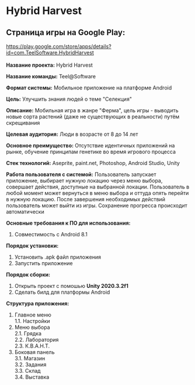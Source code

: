 # Hybrid Harvest

## Страница игры на Google Play:
https://play.google.com/store/apps/details?id=com.TeelSoftware.HybridHarvest
\
\
**Название проекта:** Hybrid Harvest

**Название команды:** Teel@Software

**Формат системы:** Мобильное приложение на платформе Android

**Цель:** Улучшить знания людей о теме "Селекция"

**Описание:** Мобильная игра в жанре "Ферма", цель игры - выводить новые сорта растений (даже не существующих в реальности) путём скрещивания

**Целевая аудитория:** Люди в возрасте от 8 до 14 лет

**Основное преимущество:** Отсутствие идентичных приложений на рынке, обучение принципам генетике во время игрового процесса

**Стек технологий:** Aseprite, paint.net, Photoshop, Android Studio, Unity

**Работа пользователя с системой:** Пользователь запускает приложение, выбирает нужную локацию через меню выбора, совершает действия, доступные на выбранной локации. 
Пользователь в любой момент может вернуться в меню выбора и оттуда опять перейти в нужную локацию. После завершения необходимых действий пользователь может выйти из игры. 
Сохранение прогресса происходит автоматически

**Основные требования к ПО для использования:**  
1. Совместимость с Android 8.1  

**Порядок установки:**  
1. Установить .apk файл приложения  
2. Запустить приложение

**Порядок сборки:** 
1. Открыть проект с помошью **Unity 2020.3.2f1**
2. Сделать билд для платформы Android
	
**Структура приложения:**  
1. Главное меню  
1.1. Настройки  
2. Меню выбора  
2.1. Грядка  
2.2. Лаборатория  
2.3. К.В.А.Н.Т.  
3. Боковая панель  
3.1. Магазин  
3.2. Задания  
3.3. Склад  
3.4. Выставка  

